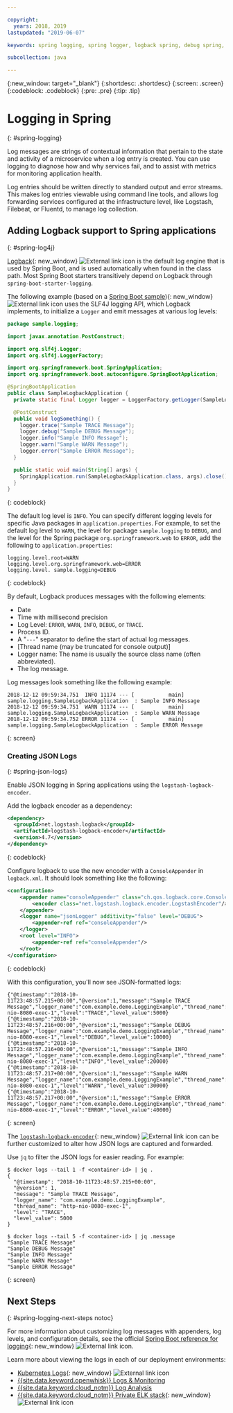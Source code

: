 ```yaml
---

copyright:
  years: 2018, 2019
lastupdated: "2019-06-07"

keywords: spring logging, spring logger, logback spring, debug spring, json log spring, consoleappender spring, spring boot log

subcollection: java

---
```


{:new_window: target="_blank"}
{:shortdesc: .shortdesc}
{:screen: .screen}
{:codeblock: .codeblock}
{:pre: .pre}
{:tip: .tip}

# Logging in Spring
{: #spring-logging}

Log messages are strings of contextual information that pertain to the state and activity of a microservice when a log entry is created. You can use logging to diagnose how and why services fail, and to assist with metrics for monitoring application health.

Log entries should be written directly to standard output and error streams. This makes log entries viewable using command line tools, and allows log forwarding services configured at the infrastructure level, like Logstash, Filebeat, or Fluentd, to manage log collection.

## Adding Logback support to Spring applications
{: #spring-log4j}

[Logback](https://logback.qos.ch/){: new_window} ![External link icon](../icons/launch-glyph.svg "External link icon") is the default log engine that is used by Spring Boot, and is used automatically when found in the class path. Most Spring Boot starters transitively depend on Logback through `spring-boot-starter-logging`.

The following example (based on a [Spring Boot sample](https://github.com/spring-projects/spring-boot/blob/master/spring-boot-samples/spring-boot-sample-logback/src/main/java/sample/logback/SampleLogbackApplication.java)){: new_window} ![External link icon](../icons/launch-glyph.svg "External link icon") uses the SLF4J logging API, which Logback implements, to initialize a `Logger` and emit messages at various log levels:

```java
package sample.logging;

import javax.annotation.PostConstruct;

import org.slf4j.Logger;
import org.slf4j.LoggerFactory;

import org.springframework.boot.SpringApplication;
import org.springframework.boot.autoconfigure.SpringBootApplication;

@SpringBootApplication
public class SampleLogbackApplication {
  private static final Logger logger = LoggerFactory.getLogger(SampleLogbackApplication.class);

  @PostConstruct
  public void logSomething() {
    logger.trace("Sample TRACE Message");
    logger.debug("Sample DEBUG Message");
    logger.info("Sample INFO Message");
    logger.warn("Sample WARN Message");
    logger.error("Sample ERROR Message");
  }

  public static void main(String[] args) {
    SpringApplication.run(SampleLogbackApplication.class, args).close();
  }
}
```
{: codeblock}

The default log level is `INFO`. You can specify different logging levels for specific Java packages in `application.properties`. For example, to set the default log level to `WARN`, the level for package `sample.logging` to `DEBUG`, and the level for the Spring package `org.springframework.web` to `ERROR`, add the following to `application.properties`:

```properties
logging.level.root=WARN
logging.level.org.springframework.web=ERROR
logging.level. sample.logging=DEBUG
```
{: codeblock}

By default, Logback produces messages with the following elements:

- Date
- Time with millisecond precision
- Log Level: `ERROR`, `WARN`, `INFO`, `DEBUG`, or `TRACE`.
- Process ID.
- A "`---`" separator to define the start of actual log messages.
- [Thread name (may be truncated for console output)]
- Logger name: The name is usually the source class name (often abbreviated).
- The log message.

Log messages look something like the following example:

```
2018-12-12 09:59:34.751  INFO 11174 --- [           main] sample.logging.SampleLogbackApplication  : Sample INFO Message
2018-12-12 09:59:34.751  WARN 11174 --- [           main] sample.logging.SampleLogbackApplication  : Sample WARN Message
2018-12-12 09:59:34.752 ERROR 11174 --- [           main] sample.logging.SampleLogbackApplication  : Sample ERROR Message
```
{: screen}

### Creating JSON Logs
{: #spring-json-logs}

Enable JSON logging in Spring applications using the `logstash-logback-encoder`.

Add the logback encoder as a dependency:

```xml
<dependency>
  <groupId>net.logstash.logback</groupId>
  <artifactId>logstash-logback-encoder</artifactId>
  <version>4.7</version>
</dependency>
```
{: codeblock}

Configure logback to use the new encoder with a `ConsoleAppender` in `logback.xml`. It should look something like the following:

```xml
<configuration>
    <appender name="consoleAppender" class="ch.qos.logback.core.ConsoleAppender">
        <encoder class="net.logstash.logback.encoder.LogstashEncoder"/>
    </appender>
    <logger name="jsonLogger" additivity="false" level="DEBUG">
        <appender-ref ref="consoleAppender"/>
    </logger>
    <root level="INFO">
        <appender-ref ref="consoleAppender"/>
    </root>
</configuration>
```
{: codeblock}

With this configuration, you'll now see JSON-formatted logs:

```
{"@timestamp":"2018-10-11T23:48:57.215+00:00","@version":1,"message":"Sample TRACE Message","logger_name":"com.example.demo.LoggingExample","thread_name":"http-nio-8080-exec-1","level":"TRACE","level_value":5000}
{"@timestamp":"2018-10-11T23:48:57.216+00:00","@version":1,"message":"Sample DEBUG Message","logger_name":"com.example.demo.LoggingExample","thread_name":"http-nio-8080-exec-1","level":"DEBUG","level_value":10000}
{"@timestamp":"2018-10-11T23:48:57.216+00:00","@version":1,"message":"Sample INFO Message","logger_name":"com.example.demo.LoggingExample","thread_name":"http-nio-8080-exec-1","level":"INFO","level_value":20000}
{"@timestamp":"2018-10-11T23:48:57.217+00:00","@version":1,"message":"Sample WARN Message","logger_name":"com.example.demo.LoggingExample","thread_name":"http-nio-8080-exec-1","level":"WARN","level_value":30000}
{"@timestamp":"2018-10-11T23:48:57.217+00:00","@version":1,"message":"Sample ERROR Message","logger_name":"com.example.demo.LoggingExample","thread_name":"http-nio-8080-exec-1","level":"ERROR","level_value":40000}
```
{: screen}

The [`logstash-logback-encoder`](https://github.com/logstash/logstash-logback-encoder){: new_window} ![External link icon](../icons/launch-glyph.svg "External link icon") can be further customized to alter how JSON logs are captured and forwarded.

Use `jq` to filter the JSON logs for easier reading. For example:

```
$ docker logs --tail 1 -f <container-id> | jq .
{
  "@timestamp": "2018-10-11T23:48:57.215+00:00",
  "@version": 1,
  "message": "Sample TRACE Message",
  "logger_name": "com.example.demo.LoggingExample",
  "thread_name": "http-nio-8080-exec-1",
  "level": "TRACE",
  "level_value": 5000
}

$ docker logs --tail 5 -f <container-id> | jq .message
"Sample TRACE Message"
"Sample DEBUG Message"
"Sample INFO Message"
"Sample WARN Message"
"Sample ERROR Message"
```
{: screen}

## Next Steps
{: #spring-logging-next-steps notoc}

For more information about customizing log messages with appenders, log levels, and configuration details, see the official [Spring Boot reference for logging](https://docs.spring.io/spring-boot/docs/current/reference/html/howto-logging.html){: new_window} ![External link icon](../icons/launch-glyph.svg "External link icon").

Learn more about viewing the logs in each of our deployment environments:

* [Kubernetes Logs](https://kubernetes.io/docs/concepts/cluster-administration/logging/){: new_window} ![External link icon](../icons/launch-glyph.svg "External link icon")
* [{{site.data.keyword.openwhisk}} Logs & Monitoring](/docs/openwhisk?topic=cloud-functions-logs)
* [{{site.data.keyword.cloud_notm}} Log Analysis](/docs/services/CloudLogAnalysis?topic=cloudloganalysis-log_analysis_ov#log_analysis_ov)
* [{{site.data.keyword.cloud_notm}} Private ELK stack](https://www.ibm.com/support/knowledgecenter/en/SSBS6K_2.1.0.2/manage_metrics/logging_elk.html){: new_window} ![External link icon](../icons/launch-glyph.svg "External link icon")
